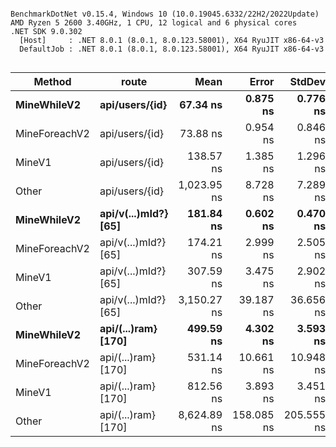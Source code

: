 ```

BenchmarkDotNet v0.15.4, Windows 10 (10.0.19045.6332/22H2/2022Update)
AMD Ryzen 5 2600 3.40GHz, 1 CPU, 12 logical and 6 physical cores
.NET SDK 9.0.302
  [Host]     : .NET 8.0.1 (8.0.1, 8.0.123.58001), X64 RyuJIT x86-64-v3
  DefaultJob : .NET 8.0.1 (8.0.1, 8.0.123.58001), X64 RyuJIT x86-64-v3


```
| Method        | route                | Mean        | Error      | StdDev     | Gen0   | Allocated |
|-------------- |--------------------- |------------:|-----------:|-----------:|-------:|----------:|
| **MineWhileV2**   | **api/users/{id}**       |    **67.34 ns** |   **0.875 ns** |   **0.776 ns** | **0.0401** |     **168 B** |
| MineForeachV2 | api/users/{id}       |    73.88 ns |   0.954 ns |   0.846 ns | 0.0401 |     168 B |
| MineV1        | api/users/{id}       |   138.57 ns |   1.385 ns |   1.296 ns | 0.0782 |     328 B |
| Other         | api/users/{id}       | 1,023.95 ns |   8.728 ns |   7.289 ns | 0.2708 |    1136 B |
| **MineWhileV2**   | **api/v(...)mId?} [65]** |   **181.84 ns** |   **0.602 ns** |   **0.470 ns** | **0.0880** |     **368 B** |
| MineForeachV2 | api/v(...)mId?} [65] |   174.21 ns |   2.999 ns |   2.505 ns | 0.0880 |     368 B |
| MineV1        | api/v(...)mId?} [65] |   307.59 ns |   3.475 ns |   2.902 ns | 0.2103 |     880 B |
| Other         | api/v(...)mId?} [65] | 3,150.27 ns |  39.187 ns |  36.656 ns | 0.5646 |    2368 B |
| **MineWhileV2**   | **api/(...)ram} [170]**  |   **499.59 ns** |   **4.302 ns** |   **3.593 ns** | **0.1945** |     **816 B** |
| MineForeachV2 | api/(...)ram} [170]  |   531.14 ns |  10.661 ns |  10.948 ns | 0.1945 |     816 B |
| MineV1        | api/(...)ram} [170]  |   812.56 ns |   3.893 ns |   3.451 ns | 0.6981 |    2920 B |
| Other         | api/(...)ram} [170]  | 8,624.89 ns | 158.085 ns | 205.555 ns | 1.5106 |    6376 B |
